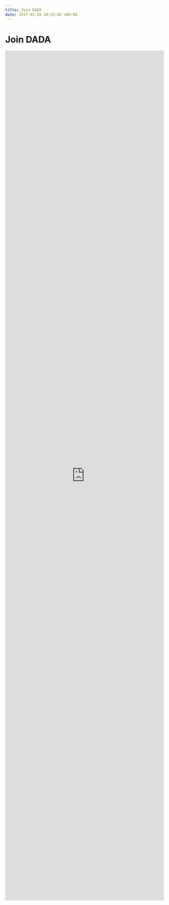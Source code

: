 ```yaml
---
title: Join DADA
date: 2017-01-28 19:22:00 +02:00
---
```


# Join DADA

<iframe src="https://docs.google.com/forms/d/e/1FAIpQLSciN0cfdLFGtJJ8VOz_dYPZOyWjSJogzcVnGl6BfDUxV5RsMA/viewform" width="100%" height="2700" frameborder="0" marginheight="0" marginwidth="0">Loading...</iframe>
